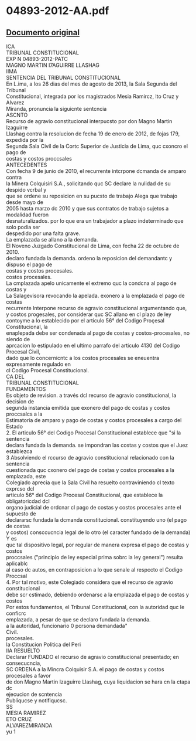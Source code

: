 
04893-2012-AA.pdf
=================
  
[Documento original](https://tc.gob.pe/jurisprudencia/2013/04893-2012-AA.pdf)  
---  
ICA  
TRIBUNAL CONSTITUCIONAL  
EXP N 04893-2012-PATC  
MAGNO MARTIN I7AGUIRRE LLASHAG  
IIMA  
SENTENCIA DEL TRIBUNAL CONSTITUCIONAL  
En L.ima, a los 26 dias del mes de agosto de 2013, la Sala Segunda del Tribunal  
Constitucional, integrada por los magistrados Mesia Ramircz, lto Cruz y Alvarez  
Miranda, pronuncia la siguicnte sentcncia  
ASCNTO  
Recurso de agravio constitucional interpucsto por don Magno Martin Izaguirre  
Llashag contra la resolucion de fecha 19 de enero de 2012, de fojas 179, expedida por la  
Segunda Sala Civil de la Cortc Superior de Justicia de Lima, quc cxoncro el pago de  
costas y costos proccsales  
ANTECEDENTES  
Con fecha 9 de junio de 2010, el recurrente intcrpone dcmanda de amparo contra  
la Minera Colquisiri S.A., solicitando quc SC declare la nulidad de su despido vcrbal y  
que se ordene su reposicion en su pucsto de trabajo Alega que trabajo desde mayo de  
2005 hasta marzo dc 2010 y que sus contratos de trabajo sujetos a modalidad fueron  
desnaturalizados. por lo que era un trabajador a plazo indeterminado que solo podia ser  
despedido por una falta grave.  
La emplazada se allano a la demanda.  
El Noveno Juzgado Constitucional de Lima, con fecha 22 de octubre de 2010.  
declaro fundada la demanda. ordeno la reposicion del demandantc y dispuso el pago de  
costas y costos procesales.  
costos procesales.  
La cmplazada apelo unicamente el extremo quc la condcna al pago de costas y  
La Salagevisora revocando la apelada. exonero a la emplazada el pago de costas  
recurrente Interpone recurso de agravio constitucional argumentando que,  
y costos progesales, por considerar quc SC allano en cl plazo de ley  
contoyme a lo establecido por el articulo 56° del Codigo Proçesal Constitucional, la  
enaplepada debe ser condenada al pago de costas y costos-procesales, no siendo de  
aprcacion lo estipulado en el ultimo parrafo del articulo 4130 del Codigo Procesal Civil,  
dado que lo concernicntc a los costos procesales se eneuentra expresamente regulado en  
cl Codigo Procesal Constitucional.  
CA DEL  
TRIBUNAL CONSTITUCIONAL  
FUNDAMENTOS  
Es objeto de revision. a través dcl recurso de agravio constitucional, la decision de  
segunda instancia emitida que exonero del pago dc costas y costos proccsalcs a la  
Estimatoria de amparo y pago de costas y costos procesales a cargo del Estado  
2. El articulo 56° del Codigo Procesal Constitucional establece que "si la sentencia  
declara fundada la demanda. se impondran las costas y costos que el Juez establezca  
3 Absolviendo el rccurso de agravio constitucional relacionado con la sentencia  
cuestionada quc cxonero del pago de costas y costos procesales a la emplazada, este  
Colegiado aprecia que la Sala Civil ha resuelto contraviniendo cl texto cxprcso dcl  
articulo 56° del Codigo Procesal Constitucional, que establece la obligatoricdad dcl  
organo judicial de ordcnar cl pago de costas y costos procesales ante el supuesto de  
declararsc fundada la dcmanda constitucional. constituyendo uno (el pago de costas  
y costos) consccucncia legal de lo otro (el caracter fundado de la demanda) Y es  
quc tal dispositivo legal, por regular de manera expresa el pago de costas y costos  
proccsales ("principio de ley especial prima sobrc la ley general") resulta aplicablc  
al caso dc autos, en contraposicion a lo que senale al respccto el Codigo Proccsal  
4. Por tal motivo, este Colegiado considera que el recurso de agravio constitucional  
debe scr cstimado, debiendo ordenarsc a la emplazada el pago de costas y costos  
Por estos fundamentos, el Tribunal Constitucional, con la autoridad quc le conficrc  
emplazada, a pesar de que se declaro fundada la demanda.  
a la autoridad, funcionario 0 pcrsona demandada"  
Civil.  
procesales.  
la Constitucion Politica del Peri  
IIA RESUELTO  
Declarar FUNDADO el recurso de agravio constitucional presentado; en consecucncia,  
SC ORDENA a la Mincra Colquisir S.A. el pago de costas y costos procesales a favor  
de don Magno Martin Izaguirre Llashag, cuya liquidacion se hara cn la ctapa dc  
ejecucion de scntencia  
Publiqucse y notifiqucsc.  
SS  
MESIA RAMIREZ  
ETO CRUZ  
ALVAREZMIRANDA  
yu 1